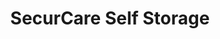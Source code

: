 ---
title: "SecurCare Self Storage"
url: /tulsa/securcare-self-storage-south-lewis-avenue-east/
shop: storage rental
---